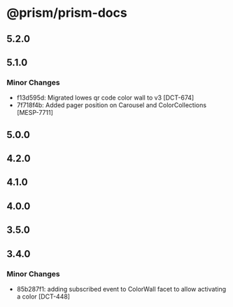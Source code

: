# @prism/prism-docs

## 5.2.0

## 5.1.0

### Minor Changes

- f13d595d: Migrated lowes qr code color wall to v3 [DCT-674]
- 7f718f4b: Added pager position on Carousel and ColorCollections [MESP-7711]

## 5.0.0

## 4.2.0

## 4.1.0

## 4.0.0

## 3.5.0

## 3.4.0

### Minor Changes

- 85b287f1: adding subscribed event to ColorWall facet to allow activating a color [DCT-448]
